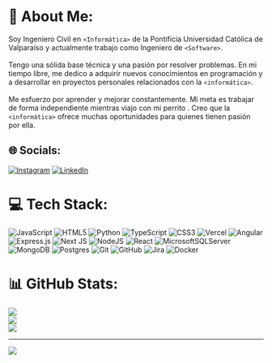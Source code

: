 # 💫 About Me:
<p class="mb-4">
    Soy Ingeniero Civil en <code class="code-highlight">&lt;Informática&gt;</code> de la Pontificia Universidad Católica de Valparaíso y actualmente trabajo como Ingeniero de <code class="code-highlight">&lt;Software&gt;</code>.
    <br> <br>
    Tengo una sólida base técnica y una pasión por resolver problemas. En mi tiempo libre, me dedico a adquirir nuevos conocimientos en programación 
    y a desarrollar en proyectos personales relacionados 
    con la <code class="code-highlight">&lt;informática&gt;</code>.
    <br> <br>
    Me esfuerzo por aprender y mejorar constantemente. Mi meta es trabajar de forma independiente mientras viajo con mi perrito 
    <i class="fas fa-paw"></i>. Creo que la <code class="code-highlight">&lt;informática&gt;</code> ofrece muchas oportunidades para quienes tienen pasión por ella.
    <br>
</p>


## 🌐 Socials:
[![Instagram](https://img.shields.io/badge/Instagram-%23E4405F.svg?logo=Instagram&logoColor=white)](https://instagram.com/https://www.instagram.com/patricio.labra/) [![LinkedIn](https://img.shields.io/badge/LinkedIn-%230077B5.svg?logo=linkedin&logoColor=white)](https://linkedin.com/in/https://www.linkedin.com/in/patricio-labra-verdugo) 

# 💻 Tech Stack:
![JavaScript](https://img.shields.io/badge/javascript-%23323330.svg?style=plastic&logo=javascript&logoColor=%23F7DF1E) ![HTML5](https://img.shields.io/badge/html5-%23E34F26.svg?style=plastic&logo=html5&logoColor=white) ![Python](https://img.shields.io/badge/python-3670A0?style=plastic&logo=python&logoColor=ffdd54) ![TypeScript](https://img.shields.io/badge/typescript-%23007ACC.svg?style=plastic&logo=typescript&logoColor=white) ![CSS3](https://img.shields.io/badge/css3-%231572B6.svg?style=plastic&logo=css3&logoColor=white) ![Vercel](https://img.shields.io/badge/vercel-%23000000.svg?style=plastic&logo=vercel&logoColor=white) ![Angular](https://img.shields.io/badge/angular-%23DD0031.svg?style=plastic&logo=angular&logoColor=white) ![Express.js](https://img.shields.io/badge/express.js-%23404d59.svg?style=plastic&logo=express&logoColor=%2361DAFB) ![Next JS](https://img.shields.io/badge/Next-black?style=plastic&logo=next.js&logoColor=white) ![NodeJS](https://img.shields.io/badge/node.js-6DA55F?style=plastic&logo=node.js&logoColor=white) ![React](https://img.shields.io/badge/react-%2320232a.svg?style=plastic&logo=react&logoColor=%2361DAFB) ![MicrosoftSQLServer](https://img.shields.io/badge/Microsoft%20SQL%20Server-CC2927?style=plastic&logo=microsoft%20sql%20server&logoColor=white) ![MongoDB](https://img.shields.io/badge/MongoDB-%234ea94b.svg?style=plastic&logo=mongodb&logoColor=white) ![Postgres](https://img.shields.io/badge/postgres-%23316192.svg?style=plastic&logo=postgresql&logoColor=white) ![Git](https://img.shields.io/badge/git-%23F05033.svg?style=plastic&logo=git&logoColor=white) ![GitHub](https://img.shields.io/badge/github-%23121011.svg?style=plastic&logo=github&logoColor=white) ![Jira](https://img.shields.io/badge/jira-%230A0FFF.svg?style=plastic&logo=jira&logoColor=white) ![Docker](https://img.shields.io/badge/docker-%230db7ed.svg?style=plastic&logo=docker&logoColor=white)
# 📊 GitHub Stats:
![](https://github-readme-stats.vercel.app/api?username=PatricioLabra&theme=dark&hide_border=false&include_all_commits=true&count_private=true)<br/>
![](https://github-readme-streak-stats.herokuapp.com/?user=PatricioLabra&theme=dark&hide_border=false)<br/>
![](https://github-readme-stats.vercel.app/api/top-langs/?username=PatricioLabra&theme=dark&hide_border=false&include_all_commits=true&count_private=true&layout=compact)

---
[![](https://visitcount.itsvg.in/api?id=PatricioLabra&icon=0&color=1)](https://visitcount.itsvg.in)

<!-- Proudly created with GPRM ( https://gprm.itsvg.in ) -->
